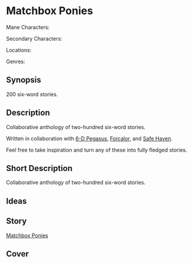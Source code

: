 # Matchbox Ponies

Mane Characters: 

Secondary Characters: 

Locations: 

Genres:

## Synopsis
200 six-word stories.

## Description
Collaborative anthology of two-hundred six-word stories.

Written in collaboration with [6-D Pegasus](https://www.fimfiction.net/user/293755/6-D+Pegasus), [Forcalor](https://www.fimfiction.net/user/564657/Forcalor), and [Safe Haven](https://www.fimfiction.net/user/197540/Safe+Haven).

Feel free to take inspiration and turn any of these into fully fledged stories.

## Short Description
Collaborative anthology of two-hundred six-word stories.

## Ideas


## Story
[Matchbox Ponies](./matchbox-ponies.md)

## Cover

